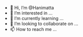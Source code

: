 - 👋 Hi, I’m @Hanimatta
- 👀 I’m interested in ...
- 🌱 I’m currently learning ...
- 💞️ I’m looking to collaborate on ...
- 📫 How to reach me ...

<!---
Hanimatta/Hanimatta is a ✨ special ✨ repository because its `README.md` (this file) appears on your GitHub profile.
You can click the Preview link to take a look at your changes.
--->
